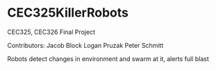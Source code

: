 # CEC325KillerRobots
CEC325, CEC326 Final Project

Contributors:
  Jacob Block
  Logan Pruzak
  Peter Schmitt
  
Robots detect changes in environment and swarm at it, alerts full blast
